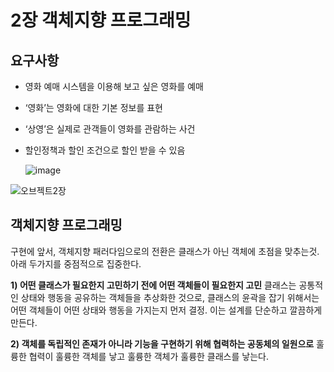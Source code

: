 # 2장 객체지향 프로그래밍

## 요구사항

- 영화 예매 시스템을 이용해 보고 싶은 영화를 예매
- ‘영화’는 영화에 대한 기본 정보를 표현
- ‘상영’은 실제로 관객들이 영화를 관람하는 사건
- 할인정책과 할인 조건으로 할인 받을 수 있음

  ![image](https://github.com/yurim022/Today-I-Learn/assets/45115557/ec84601e-737e-40e0-b406-6d0c8919cf2f)

![오브젝트2장](https://github.com/yurim022/Today-I-Learn/assets/45115557/5500cd8e-afd5-4fe6-8e95-60e4ba35c27d)


## 객체지향 프로그래밍

구현에 앞서, 객체지향 패러다임으로의 전환은 클래스가 아닌 객체에 초점을 맞추는것.
아래 두가지를 중점적으로 집중한다.

**1) 어떤 클래스가 필요한지 고민하기 전에 어떤 객체들이 필요한지 고민**
클래스는 공통적인 상태와 행동을 공유하는 객체들을 추상화한 것으로, 클래스의 윤곽을 잡기 위해서는 어떤 객체들이 어떤 상태와 행동을 가지는지 먼저 결정.
이는 설계를 단순하고 깔끔하게 만든다.

**2) 객체를 독립적인 존재가 아니라 기능을 구현하기 위해 협력하는 공동체의 일원으로**
훌륭한 협력이 훌륭한 객체를 낳고 훌륭한 객체가 훌륭한 클래스를 낳는다.

